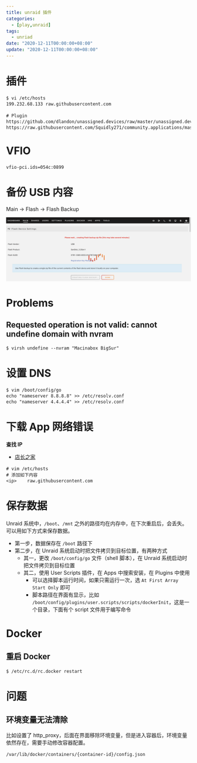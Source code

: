 ```yaml
---
title: unraid 插件
categories: 
  - [play,unraid]
tags:
  - unriad
date: "2020-12-11T00:00:00+08:00"
update: "2020-12-11T00:00:00+08:00"
---
```


# 插件

```shell
$ vi /etc/hosts
199.232.68.133 raw.githubusercontent.com

# Plugin
https://github.com/dlandon/unassigned.devices/raw/master/unassigned.devices.plg
https://raw.githubusercontent.com/Squidly271/community.applications/master/plugins/community.applications.plg
```

# VFIO

```shell
vfio-pci.ids=054c:0899
```

# 备份 USB 内容

Main -> Flash -> Flash Backup

![image-20231207101821105](usage/image-20231207101821105.png)

# Problems

## Requested operation is not valid: cannot undefine domain with nvram

```shell
$ virsh undefine --nvram "Macinabox BigSur"
```

# 设置 DNS

```shell
$ vim /boot/config/go
echo "nameserver 8.8.8.8" >> /etc/resolv.conf
echo "nameserver 4.4.4.4" >> /etc/resolv.conf
```

# 下载 App 网络错误

**查找 IP**

- [店长之家](https://ping.chinaz.com/raw.githubusercontent.com)

```shell
# vim /etc/hosts
# 添加如下内容
<ip>	raw.githubusercontent.com
```

# 保存数据

Unraid 系统中，`/boot`、`/mnt` 之外的路径均在内存中，在下次重启后，会丢失。可以用如下方式来保存数据。

- 第一步，数据保存在 `/boot` 路径下
- 第二步，在 Unraid 系统启动时把文件拷贝到目标位置，有两种方式
    - 其一，更改 `/boot/config/go` 文件（shell 脚本），在 Unraid 系统启动时把文件拷贝到目标位置
    - 其二，使用 User Scripts 插件，在 Apps 中搜索安装，在 Plugins 中使用
        - 可以选择脚本运行时间，如果只需运行一次，选 `At First Array Start Only` 即可
        - 脚本路径在界面有显示，比如 `/boot/config/plugins/user.scripts/scripts/dockerInit`，这是一个目录，下面有个 script 文件用于编写命令

# Docker

## 重启 Docker

```shell
$ /etc/rc.d/rc.docker restart
```

# 问题

## 环境变量无法清除

比如设置了 http_proxy，后面在界面移除环境变量，但是进入容器后，环境变量依然存在，需要手动修改容器配置。

```shell
/var/lib/docker/containers/{container-id}/config.json
```

